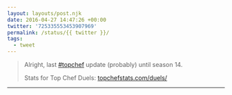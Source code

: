 ```yaml
---
layout: layouts/post.njk
date: 2016-04-27 14:47:26 +00:00
twitter: '725335553453907969'
permalink: /status/{{ twitter }}/
tags: 
  - tweet
---
```


> Alright, last [#topchef](https://twitter.com/hashtag/topchef) update (probably) until season 14.
> 
> Stats for Top Chef Duels: [topchefstats.com/duels/](https://topchefstats.com/duels/)

---
